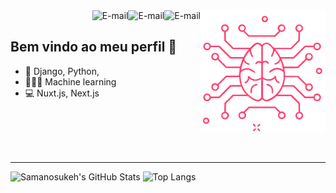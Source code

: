 <img alt="Portfolio" align="right" src="https://raw.githubusercontent.com/Samanosukeh/Samanosukeh/main/img/brain1.png" width="200"/>

<a href="mailto:flauberth_94@hotmail.com">
<img align="right" alt="E-mail" src="https://img.shields.io/badge/-How%20to%20reach%20me-red"/>
</a>

<a href="https://www.linkedin.com/in/samanosuke">
<img align="right" alt="E-mail" src="https://img.shields.io/badge/-Linkedin-blue"/>
</a>

<a href="https://www.samanosuke.com.br">
<img align="right" alt="E-mail" src="https://img.shields.io/badge/-Portfolio-green"/>
</a>


<br/>

## Bem vindo ao meu perfil 🎨

<!--- 🚀 I’m currently working at [Rocketseat](https://rocketseat.com.br/)-->
<!--- 🌐 <a href="https://samanosukeportfolio.netlify.app">Meu Portfólio</a> - ⚠️Em construção⚠️-->
- 🐍 Django, Python, 
-  👨🏻‍💻  Machine learning
- 💻 Nuxt.js, Next.js

<br/><br/><br/><br/>
<hr />


![Samanosukeh's GitHub Stats](https://github-readme-stats.vercel.app/api?username=samanosukeh&show_icons=true&hide_border=true&theme=radical)
![Top Langs](https://github-readme-stats.vercel.app/api/top-langs/?username=Samanosukeh&hide=TeXt&hide_border=true&layout=compact&theme=radical)




